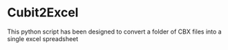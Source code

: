 # Cubit2Excel

This python script has been designed to convert a folder of CBX files into a single excel spreadsheet
